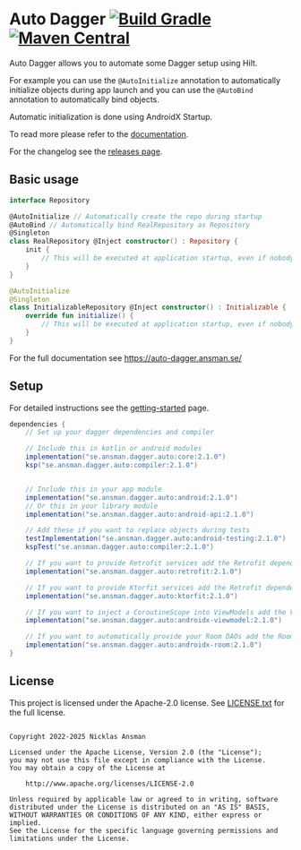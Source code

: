 Auto Dagger [![Build Gradle](https://github.com/ansman/auto-dagger/actions/workflows/gradle.yml/badge.svg?branch=main)](https://github.com/ansman/auto-dagger/actions/workflows/gradle.yml) [![Maven Central](https://img.shields.io/maven-central/v/se.ansman.dagger.auto/core.svg)](https://central.sonatype.com/search?namespace=se.ansman.dagger.auto)
===
Auto Dagger allows you to automate some Dagger setup using Hilt.

For example you can use the `@AutoInitialize` annotation to automatically initialize objects
during app launch and you can use the `@AutoBind` annotation to automatically bind objects.

Automatic initialization is done using AndroidX Startup.

To read more please refer to the [documentation](https://auto-dagger.ansman.se/).

For the changelog see the [releases page](https://github.com/ansman/auto-dagger/releases).

Basic usage
---
```kotlin
interface Repository

@AutoInitialize // Automatically create the repo during startup
@AutoBind // Automatically bind RealRepository as Repository
@Singleton
class RealRepository @Inject constructor() : Repository {
    init {
        // This will be executed at application startup, even if nobody injects it.
    }
}

@AutoInitialize
@Singleton
class InitializableRepository @Inject constructor() : Initializable {
    override fun initialize() {
        // This will be executed at application startup, even if nobody injects it.
    }
}

```

For the full documentation see https://auto-dagger.ansman.se/

Setup
---
For detailed instructions see the [getting-started](https://auto-dagger.ansman.se/latest/getting-started/) page.
```groovy
dependencies {
    // Set up your dagger dependencies and compiler

    // Include this in kotlin or android modules
    implementation("se.ansman.dagger.auto:core:2.1.0")
    ksp("se.ansman.dagger.auto:compiler:2.1.0")


    // Include this in your app module
    implementation("se.ansman.dagger.auto:android:2.1.0")
    // Or this in your library module
    implementation("se.ansman.dagger.auto:android-api:2.1.0")

    // Add these if you want to replace objects during tests
    testImplementation("se.ansman.dagger.auto:android-testing:2.1.0")
    kspTest("se.ansman.dagger.auto:compiler:2.1.0")

    // If you want to provide Retrofit services add the Retrofit dependency
    implementation("se.ansman.dagger.auto:retrofit:2.1.0")

    // If you want to provide Ktorfit services add the Retrofit dependency
    implementation("se.ansman.dagger.auto:ktorfit:2.1.0")

    // If you want to inject a CoroutineScope into ViewModels add the ViewModel dependency
    implementation("se.ansman.dagger.auto:androidx-viewmodel:2.1.0")

    // If you want to automatically provide your Room DAOs add the Room dependency
    implementation("se.ansman.dagger.auto:androidx-room:2.1.0")
}
```

License
---
This project is licensed under the Apache-2.0 license. See [LICENSE.txt](LICENSE.txt) for the full license.
```plain

Copyright 2022-2025 Nicklas Ansman

Licensed under the Apache License, Version 2.0 (the "License");
you may not use this file except in compliance with the License.
You may obtain a copy of the License at

    http://www.apache.org/licenses/LICENSE-2.0

Unless required by applicable law or agreed to in writing, software
distributed under the License is distributed on an "AS IS" BASIS,
WITHOUT WARRANTIES OR CONDITIONS OF ANY KIND, either express or implied.
See the License for the specific language governing permissions and
limitations under the License.
```
